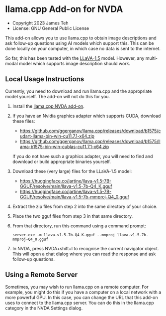# llama.cpp Add-on for NVDA

- Copyright 2023 James Teh
- License: GNU General Public License

This add-on allows you to use llama.cpp to obtain image descriptions and ask follow-up questions using AI models which support this.
This can be done locally on your computer, in which case no data is sent to the internet.

So far, this has been tested with the [LLaVA-1.5](https://llava-vl.github.io/) model.
However, any multi-modal model which supports image description should work.

## Local Usage Instructions
Currently, you need to download and run llama.cpp and the appropriate model yourself.
The add-on will not do this for you.

1. Install the [llama.cpp NVDA add-on](https://files.jantrid.net/llamaCpp.nvda-addon).
2. If you have an Nvidia graphics adapter which supports CUDA, download these files:

    - https://github.com/ggerganov/llama.cpp/releases/download/b1575/cudart-llama-bin-win-cu11.7.1-x64.zip
    - https://github.com/ggerganov/llama.cpp/releases/download/b1575/llama-b1575-bin-win-cublas-cu11.7.1-x64.zip

    If you do not have such a graphics adapter, you will need to find and download or build appropriate binaries yourself.

3. Download these (very large) files for the LLaVA-1.5 model:

    - https://huggingface.co/jartine/llava-v1.5-7B-GGUF/resolve/main/llava-v1.5-7b-Q4_K.gguf
    - https://huggingface.co/jartine/llava-v1.5-7B-GGUF/resolve/main/llava-v1.5-7b-mmproj-Q4_0.gguf

4. Extract the zip files from step 2 into the same directory of your choice.
5. Place the two gguf files from step 3 in that same directory.
6. From that directory, run this command using a command prompt:

    `server.exe -m llava-v1.5-7b-Q4_K.gguf --mmproj llava-v1.5-7b-mmproj-Q4_0.gguf`

7. In NVDA, press NVDA+shift+l to recognise the current navigator object.
    This will open a chat dialog where you can read the response and ask follow-up questions.

## Using a Remote Server
Sometimes, you may wish to run llama.cpp on a remote computer.
For example, you might do this if you have a computer on a local network with a more powerful GPU.
In this case, you can change the URL that this add-on uses to connect to the llama.cpp server.
You can do this in the llama.cpp category in the NVDA Settings dialog.
